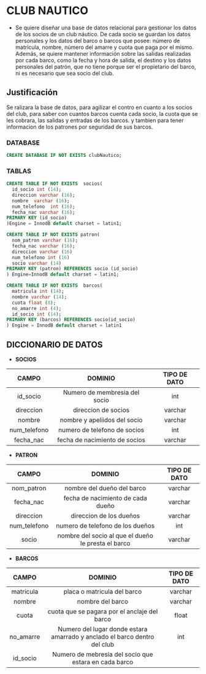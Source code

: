 # **CLUB NAUTICO**

* Se quiere diseñar una base de datos relacional para gestionar los datos de los socios de un club náutico.
De cada socio se guardan los datos personales y los datos del barco o barcos que posee: número de
matrícula, nombre, número del amarre y cuota que paga por el mismo. Además, se quiere mantener
información sobre las salidas realizadas por cada barco, como la fecha y hora de salida, el destino y los datos
personales del patrón, que no tiene porque ser el propietario del barco, ni es necesario que sea socio del
club.

## Justificación

Se ralizara la base de datos, para agilizar el contro en cuanto a los socios del club, para saber con cuantos barcos cuenta cada socio, la cuota que se les cobrara, las salidas y entradas de los barcos. y tambien para tener informacion de los patrones por seguridad de sus barcos.


### DATABASE

```SQL
CREATE DATABASE IF NOT EXISTS clubNautico;
```

### TABLAS

```SQL
CREATE TABLE IF NOT EXISTS  socios(
  id_socio int (14);
  direccion varchar (16);
  nombre  varchar (16);
  num_telefono  int (16);
  fecha_nac varchar (16);
PRIMARY KEY (id_socio)
)Engine = InnodB default charset = latin1;

CREATE TABLE IF NOT EXISTS patron(
  nom_patron varchar (16);
  fecha_nac varchar (16);
  direccion varchar (16)
  num_telefono int (16)
  socio varchar (14)
PRIMARY KEY (patron) REFERENCES socio (id_socio)
) Engine=InnodB default charset = latin1;

CREATE TABLE IF NOT EXISTS  barcos(
  matricula int (14);
  nombre varchar (14);
  cuota float (8);
  no_amarre int (4);
  id_socio int (14);
PRIMARY KEY (barcos) REFERENCES socio(id_socio)
) Engine = InnodB default charset = latin1
```

## DICCIONARIO DE DATOS

* **SOCIOS**

| CAMPO | DOMINIO | TIPO DE DATO |
|:-----:|:--------:|:-----------:|
| id_socio | Numero de membresia del socio | int |
| direccion |  direccion de socios | varchar |
| nombre | nombre y apeliidos del socio |  varchar |
| num_telefono | numero de telefono de socios | int |
| fecha_nac | fecha de nacimiento de socios | varchar |

* **PATRON**

| CAMPO | DOMINIO | TIPO DE DATO |
|:----: | :-----: | :----------: |
| nom_patron | nombre del dueño del barco | varchar |
| fecha_nac | fecha de nacimiento de cada dueño | varchar |
| direccion | direccion de los dueños | varchar |
| num_telefono | numero de telefono de los dueños | int |
| socio | nombre del socio al que el dueño le presta el barco | varchar |

* **BARCOS**

| CAMPO | DOMINIO | TIPO DE DATO |
| :---: | :-----: | :----------: |
| matricula | placa o matricula del barco | varchar |
| nombre | nombre del barco | varchar |
| cuota | cuota que se pagara por el anclaje del barco | float |
| no_amarre | Numero del lugar donde estara amarrado y anclado el barco dentro del club | int |
| id_socio | Numero de mebresia del socio que estara en cada barco | 

